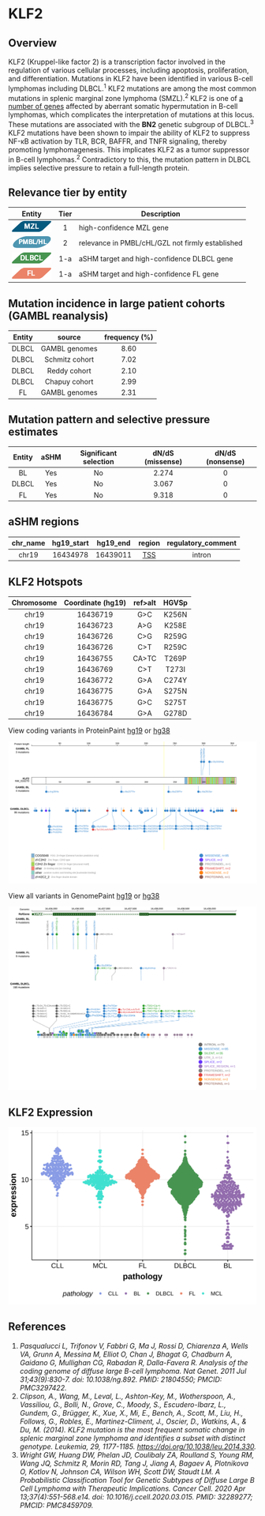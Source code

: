 # KLF2
## Overview
KLF2 (Kruppel-like factor 2) is a transcription factor involved in the regulation of various cellular processes, including apoptosis, proliferation, and differentiation. Mutations in KLF2 have been identified in various B-cell lymphomas including DLBCL.<sup>1</sup> KLF2 mutations are among the most common mutations in splenic marginal zone lymphoma (SMZL).<sup>2</sup> KLF2 is one of [a number of genes](https://github.com/morinlab/LLMPP/wiki/ashm) affected by aberrant somatic hypermutation in B-cell lymphomas, which complicates the interpretation of mutations at this locus. These mutations are associated with the **BN2** genetic subgroup of DLBCL.<sup>3</sup> KLF2 mutations have been shown to impair the ability of KLF2 to suppress NF-κB activation by TLR, BCR, BAFFR, and TNFR signaling, thereby promoting lymphomagenesis. This implicates KLF2 as a tumor suppressor in B-cell lymphomas.<sup>2</sup> Contradictory to this, the mutation pattern in DLBCL implies selective pressure to retain a full-length protein.

## Relevance tier by entity

|Entity|Tier|Description               |
|:------:|:----:|--------------------------|
|![MZL](images/icons/MZL_tier1.png)|1|high-confidence MZL gene|
|![PMBL](images/icons/PMBL_tier2.png)|2|relevance in PMBL/cHL/GZL not firmly established|
|![DLBCL](images/icons/DLBCL_tier1.png) |1-a | aSHM target and high-confidence DLBCL gene|
|![FL](images/icons/FL_tier1.png)    |1-a | aSHM target and high-confidence FL gene   |

## Mutation incidence in large patient cohorts (GAMBL reanalysis)

|Entity|source        |frequency (%)|
|:------:|:--------------:|:-------------:|
|DLBCL |GAMBL genomes |8.60         |
|DLBCL |Schmitz cohort|7.02         |
|DLBCL |Reddy cohort  |2.10         |
|DLBCL |Chapuy cohort |2.99         |
|FL    |GAMBL genomes |2.31         |

## Mutation pattern and selective pressure estimates

|Entity|aSHM|Significant selection|dN/dS (missense)|dN/dS (nonsense)|
|:------:|:----:|:---------------------:|:----------------:|:----------------:|
|BL    |Yes |No                   |2.274           |0               |
|DLBCL |Yes |No                   |3.067           |0               |
|FL    |Yes |No                   |9.318           |0               |

## aSHM regions

|chr_name|hg19_start|hg19_end|region                                                                                    |regulatory_comment|
|:--------:|:----------:|:--------:|:------------------------------------------------------------------------------------------:|:------------------:|
|chr19   |16434978  |16439011|[TSS](https://genome.ucsc.edu/s/rdmorin/GAMBL%20hg19?position=chr19%3A16434978%2D16439011)|intron            |

 ## KLF2 Hotspots

| Chromosome |Coordinate (hg19) | ref>alt | HGVSp | 
 | :---:| :---: | :--: | :---: |
| chr19 | 16436719 | G>C | K256N |
| chr19 | 16436723 | A>G | K258E |
| chr19 | 16436726 | C>G | R259G |
| chr19 | 16436726 | C>T | R259C |
| chr19 | 16436755 | CA>TC | T269P |
| chr19 | 16436769 | C>T | T273I |
| chr19 | 16436772 | G>A | C274Y |
| chr19 | 16436775 | G>A | S275N |
| chr19 | 16436775 | G>C | S275T |
| chr19 | 16436784 | G>A | G278D |

View coding variants in ProteinPaint [hg19](https://morinlab.github.io/LLMPP/GAMBL/KLF2_protein.html)  or [hg38](https://morinlab.github.io/LLMPP/GAMBL/KLF2_protein_hg38.html)

![image](images/proteinpaint/KLF2_NM_016270.svg)

View all variants in GenomePaint [hg19](https://morinlab.github.io/LLMPP/GAMBL/KLF2.html)  or [hg38](https://morinlab.github.io/LLMPP/GAMBL/KLF2_hg38.html)

![image](images/proteinpaint/KLF2.svg)

## KLF2 Expression
![image](images/gene_expression/KLF2_by_pathology.svg)

## References
1. *Pasqualucci L, Trifonov V, Fabbri G, Ma J, Rossi D, Chiarenza A, Wells VA, Grunn A, Messina M, Elliot O, Chan J, Bhagat G, Chadburn A, Gaidano G, Mullighan CG, Rabadan R, Dalla-Favera R. Analysis of the coding genome of diffuse large B-cell lymphoma. Nat Genet. 2011 Jul 31;43(9):830-7. doi: 10.1038/ng.892. PMID: 21804550; PMCID: PMC3297422.*
2. *Clipson, A., Wang, M., Leval, L., Ashton-Key, M., Wotherspoon, A., Vassiliou, G., Bolli, N., Grove, C., Moody, S., Escudero-Ibarz, L., Gundem, G., Brügger, K., Xue, X., Mi, E., Bench, A., Scott, M., Liu, H., Follows, G., Robles, E., Martinez-Climent, J., Oscier, D., Watkins, A., & Du, M. (2014). KLF2 mutation is the most frequent somatic change in splenic marginal zone lymphoma and identifies a subset with distinct genotype. Leukemia, 29, 1177-1185. https://doi.org/10.1038/leu.2014.330.*
3. *Wright GW, Huang DW, Phelan JD, Coulibaly ZA, Roulland S, Young RM, Wang JQ, Schmitz R, Morin RD, Tang J, Jiang A, Bagaev A, Plotnikova O, Kotlov N, Johnson CA, Wilson WH, Scott DW, Staudt LM. A Probabilistic Classification Tool for Genetic Subtypes of Diffuse Large B Cell Lymphoma with Therapeutic Implications. Cancer Cell. 2020 Apr 13;37(4):551-568.e14. doi: 10.1016/j.ccell.2020.03.015. PMID: 32289277; PMCID: PMC8459709.*

<!-- ORIGIN: pasqualucciAnalysisCodingGenome2011 -->
<!-- PMBL: deschGenotypingCirculatingTumor2020 -->
<!-- DLBCL: pasqualucciAnalysisCodingGenome2011 -->
<!-- MZL: jalladesExomeSequencingIdentifies2017 -->
